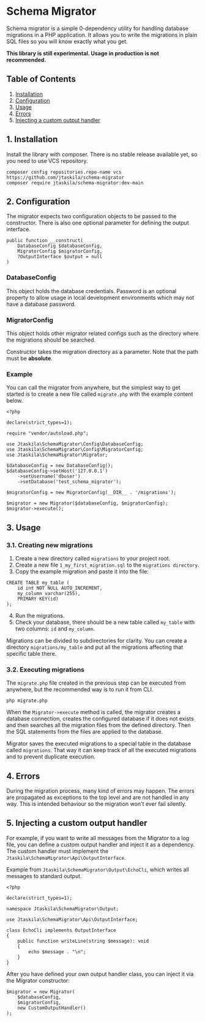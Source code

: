 # Schema Migrator

Schema migrator is a simple 0-dependency utility for handling database migrations in a PHP application. It allows you to write the migrations in plain SQL files so you will know exactly what you get.

**This library is still experimental. Usage in production is not recommended.**

## Table of Contents
1. [Installation](#1-installation)
2. [Configuration](#2-configuration)
3. [Usage](#3-usage)
4. [Errors](#4-errors)
5. [Injecting a custom output handler](#5-injecting-a-custom-output-handler)

## 1. Installation
Install the library with composer. There is no stable release available yet, so you need to use VCS repository. 
```
composer config repositories.repo-name vcs https://github.com/jtaskila/schema-migrator
composer require jtaskila/schema-migrator:dev-main
```

## 2. Configuration 
The migrator expects two configuration objects to be passed to the constructor. There is also one optional parameter for defining the output interface.
```
public function __construct(
    DatabaseConfig $databaseConfig,
    MigratorConfig $migratorConfig, 
    ?OutputInterface $output = null
)
```

### DatabaseConfig
This object holds the database credentials. Password is an optional property to allow usage in local development environments which may not have a database password.

### MigratorConfig
This object holds other migrator related configs such as the directory
where the migrations should be searched.

Constructor takes the migration directory as a parameter. Note that the path must be **absolute**.

### Example 
You can call the migrator from anywhere, but the simplest way to get started is to create a new file called ``migrate.php`` with the example content below.

```
<?php

declare(strict_types=1);

require "vendor/autoload.php";

use Jtaskila\SchemaMigrator\Config\DatabaseConfig;
use Jtaskila\SchemaMigrator\Config\MigratorConfig;
use Jtaskila\SchemaMigrator\Migrator;

$databaseConfig = new DatabaseConfig();
$databaseConfig->setHost('127.0.0.1')
    ->setUsername('dbuser')
    ->setDatabase('test_schema_migrator');

$migratorConfig = new MigratorConfig(__DIR__ . '/migrations');

$migrator = new Migrator($databaseConfig, $migratorConfig);
$migrator->execute();
```

## 3. Usage

### 3.1. Creating new migrations
1. Create a new directory called ``migrations`` to your project root.
2. Create a new file ``1_my_first_migration.sql`` to the ``migrations directory``.
3. Copy the example migration and paste it into the file:
```
CREATE TABLE my_table (
    id int NOT NULL AUTO_INCREMENT,
    my_column varchar(255),
    PRIMARY KEY(id)
);
```
4. Run the migrations. 
5. Check your database, there should be a new table called ``my_table`` with two columns: ``id`` and ``my_column``.

Migrations can be divided to subdirectories for clarity. You can create a directory ``migrations/my_table`` and put all the migrations affecting that specific table there.

### 3.2. Executing migrations
The ``migrate.php`` file created in the previous step can be executed from anywhere, but the recommended way is to run it from CLI.

```
php migrate.php
```

When the ``Migrator->execute`` method is called, the migrator creates a database connection, creates the configured database if it does not exists and then searches all the migration files from the defined directory. Then the SQL statements from the files are applied to the database.

Migrator saves the executed migrations to a special table in the database called ``migrations``. That way it can keep track of all the executed migrations and to prevent duplicate execution.

## 4. Errors

During the migration process, many kind of errors may happen. The errors are propagated as exceptions to the top level and are not handled in any way. This is intended behaviour so the migration won't ever fail silently.

## 5. Injecting a custom output handler
For example, if you want to write all messages from the Migrator to a log file, you can define a custom output handler and inject it as a dependency. The custom handler must implement the ``Jtaskila\SchemaMigrator\Api\OutputInterface``.

Example from ``Jtaskila\SchemaMigrator\Output\EchoCli``, which writes all messages to standard output.

```
<?php

declare(strict_types=1);

namespace Jtaskila\SchemaMigrator\Output;

use Jtaskila\SchemaMigrator\Api\OutputInterface;

class EchoCli implements OutputInterface
{
    public function writeLine(string $message): void
    {
        echo $message . "\n";
    }
}
```

After you have defined your own output handler class, you can inject it via the Migrator constructor:

```
$migrator = new Migrator(
    $databaseConfig, 
    $migratorConfig,
    new CustomOutputHandler()
);
```